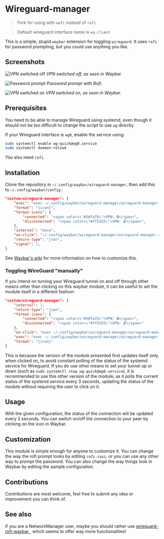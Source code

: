 # Wireguard-manager

> Fork for using with `wofi` instead of `rofi`

> Default wireguard interface name is `wg-client`

This is a simple, stupid `waybar` extension for toggling `wireguard`. It uses
`rofi` for password prompting, but you could use anything you like.

## Screenshots

![VPN switched off](screenshots/vpn-off.png)
*VPN switched off, as seen in Waybar.*

![Password prompt](screenshots/password-prompt.png)
*Password prompt with Rofi.*

![VPN switched on](screenshots/vpn-on.png)
*VPN switched on, as seen in Waybar.*

## Prerequisites

You need to be able to manage Wireguard using systemd, even though it should
not be too difficult to change the script to use `wg` directly.

If your Wireguard interface is `wg0`, enable the service using:

```bash
sudo systemctl enable wg-quick@wg0.service
sudo systemctl daemon-reload
```

You also need `rofi`.

## Installation

Clone the repository in `~/.config/waybar/wireguard-manager`, then add this to
`~/.config/waybar/config` :

```json
"custom/wireguard-manager": {
    "exec": "exec ~/.config/waybar/wireguard-manager/wireguard-manager.sh -s",
    "format": "{icon}",
    "format-icons": {
        "connected": "<span color=\"#50fa7b\">VPN: 🔒</span>",
        "disconnected": "<span color=\"#ff5555\">VPN: 🔓</span>",
    },
    "interval": "once",
    "on-click": "~/.config/waybar/wireguard-manager/wireguard-manager.sh -t && pkill -SIGRTMIN+1 waybar",
    "return-type": "json",
    "signal": 1,
}
```

See [Waybar's wiki](https://github.com/Alexays/Waybar/wiki/Module:-Custom) for
more information on how to customize this.

### Toggling WireGuard "manually"

If you intend on turning your Wireguard tunnel on and off through other means other than clicking on this waybar module, it can be useful to set the module itself in a different fashion:

```json
"custom/wireguard-manager": {
    "interval": 3,
    "return-type": "json",
    "format-icons": {
        "connected": "<span color=\"#50fa7b\">VPN: 🔒</span>",
        "disconnected": "<span color=\"#ff5555\">VPN: 🔓</span>"
    },
    "on-click": "exec ~/.config/waybar/wireguard-manager/wireguard-manager.sh -t",
    "exec": "exec ~/.config/waybar/wireguard-manager/wireguard-manager.sh -s",
    "format": "{icon}"
}
```

This is because the version of the module presented first updates itself only when clicked on, to avoid constant polling of the status of the systemd service for Wireguard. If you do use other means to set your tunnel up or down (such as `sudo systemctl stop wg-quick@wg0.service`), it is recommended to use this other version of the module, as it polls the current status of the systemd service every 3 seconds, updating the status of the module without requiring the user to click on it.

## Usage

With the given configuration, the status of the connection will be updated every
3 seconds. You can switch on/off the connection to your peer by clicking on the
icon in Waybar.

## Customization

This module is simple enough for anyone to customize it. You can change the way
the rofi prompt looks by editing `rofi.rasi`, or you can use any other way to
prompt the password. You can also change the way things look in Waybar by
editing the sample configuration.

## Contributions

Contributions are most welcome, feel free to submit any idea or improvement you
can think of.

## See also

If you are a NetworkManager user, maybe you should rather use
[wireguard-rofi-waybar ](https://github.com/HarHarLinks/wireguard-rofi-waybar), which seems to offer
way more functionalities!
